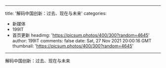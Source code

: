 
---
title: '解码中国创新：过去、现在与未来'
categories: 
 - 新媒体
 - 199IT
 - 首页更新
headimg: 'https://picsum.photos/400/300?random=4645'
author: 199IT
comments: false
date: Sat, 27 Nov 2021 20:00:16 GMT
thumbnail: 'https://picsum.photos/400/300?random=4645'
---

<div>   
解码中国创新：过去、现在与未来  
</div>
            